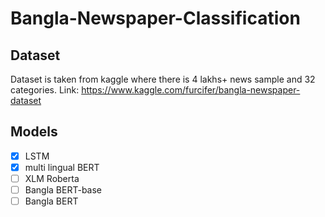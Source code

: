# Bangla-Newspaper-Classification

## Dataset

Dataset is taken from kaggle where there is 4 lakhs+ news sample and 32 categories.
Link: https://www.kaggle.com/furcifer/bangla-newspaper-dataset

## Models

- [x] LSTM
- [x] multi lingual BERT
- [ ] XLM Roberta
- [ ] Bangla BERT-base
- [ ] Bangla BERT

